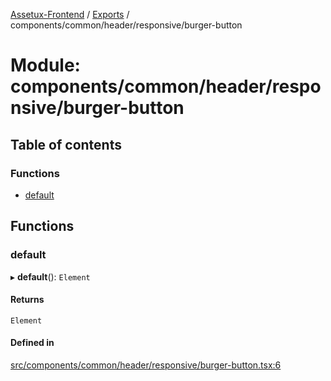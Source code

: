 [Assetux-Frontend](../README.md) / [Exports](../modules.md) / components/common/header/responsive/burger-button

# Module: components/common/header/responsive/burger-button

## Table of contents

### Functions

- [default](components_common_header_responsive_burger_button.md#default)

## Functions

### default

▸ **default**(): `Element`

#### Returns

`Element`

#### Defined in

[src/components/common/header/responsive/burger-button.tsx:6](https://github.com/ASSETUX/frontend/blob/9a68660/src/components/common/header/responsive/burger-button.tsx#L6)

